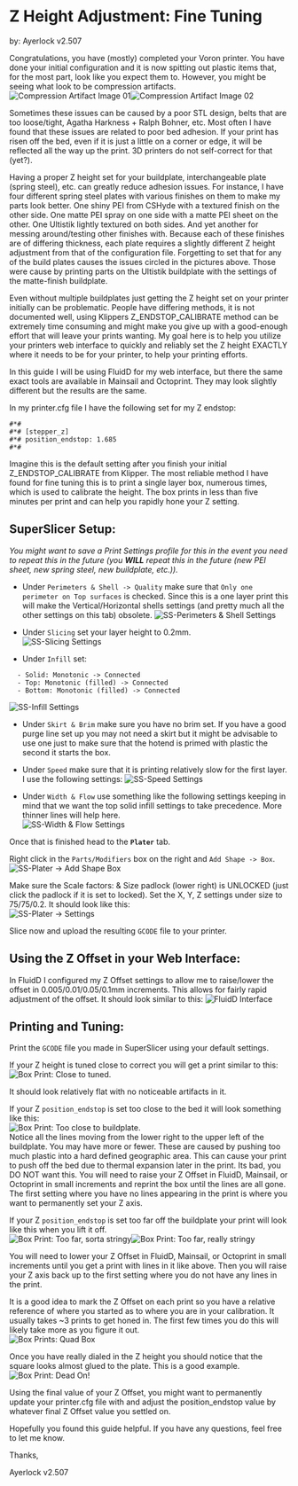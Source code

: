 # Z Height Adjustment: Fine Tuning
by: Ayerlock v2.507

Congratulations, you have (mostly) completed your Voron printer. You have done your initial configuration and it is now spitting out plastic
items that, for the most part, look like you expect them to. However, you might be seeing what look to be compression artifacts.
![Compression Artifact Image 01](images/image002.jpg)![Compression Artifact Image 02](images/image004.jpg)

Sometimes these issues can be caused by a poor STL design, belts that are too loose/tight, Agatha Harkness + Ralph Bohner, etc. Most often
I have found that these issues are related to poor bed adhesion. If your print has risen off the bed, even if it is just a little on a corner
or edge, it will be reflected all the way up the print. 3D printers do not self-correct for that (yet?).

Having a proper Z height set for your buildplate, interchangeable plate (spring steel), etc. can greatly reduce adhesion issues. For instance,
I have four different spring steel plates with various finishes on them to make my parts look better. One shiny PEI from CSHyde with a textured
finish on the other side. One matte PEI spray on one side with a matte PEI sheet on the other. One Ultistik lightly textured on both sides. And
yet another for messing around/testing other finishes with. Because each of these finishes are of differing thickness, each plate requires a
slightly different Z height adjustment from that of the configuration file. Forgetting to set that for any of the build plates causes the issues
circled in the pictures above. Those were cause by printing parts on the Ultistik buildplate with the settings of the matte-finish buildplate.

Even without multiple buildplates just getting the Z height set on your printer initially can be problematic. People have differing methods, it
is not documented well, using Klippers Z_ENDSTOP_CALIBRATE method can be extremely time consuming and might make you give up with a good-enough
effort that will leave your prints wanting. My goal here is to help you utilize your printers web interface to quickly and reliably set the Z
height EXACTLY where it needs to be for your printer, to help your printing efforts.

In this guide I will be using FluidD for my web interface, but there the same exact tools are available in Mainsail and Octoprint. They may look
slightly different but the results are the same.

In my printer.cfg file I have the following set for my Z endstop:

```
#*#
#*# [stepper_z]
#*# position_endstop: 1.685
#*#
```

Imagine this is the default setting after you finish your initial Z_ENDSTOP_CALIBRATE from Klipper. The most reliable method I have found for
fine tuning this is to print a single layer box, numerous times, which is used to calibrate the height. The box prints in less than five minutes per
print and can help you rapidly hone your Z setting.

## SuperSlicer Setup:
*You might want to save a Print Settings profile for this in the event you need to repeat this in the future (you **WILL** repeat this in the future (new
PEI sheet, new spring steel, new buildplate, etc.)).*

- Under `Perimeters & Shell -> Quality` make sure that `Only one perimeter on Top surfaces` is checked. Since this is a one layer print this will
make the Vertical/Horizontal shells settings (and pretty much all the other settings on this tab) obsolete.
![SS-Perimeters & Shell Settings](images/image006.jpg)


- Under `Slicing` set your layer height to 0.2mm.  
![SS-Slicing Settings](images/image007.png)

- Under `Infill` set:
```
  - Solid: Monotonic -> Connected
  - Top: Monotonic (filled) -> Connected
  - Bottom: Monotonic (filled) -> Connected
```

![SS-Infill Settings](images/image009.png)

- Under `Skirt & Brim` make sure you have no brim set. If you have a good purge line set up you may not need a skirt but it might be advisable to
use one just to make sure that the hotend is primed with plastic the second it starts the box.

- Under `Speed` make sure that it is printing relatively slow for the first layer. I use the following settings:
![SS-Speed Settings](images/image011.png)

- Under `Width & Flow` use something like the following settings keeping in mind that we want the top solid infill settings to take
precedence. More thinner lines will help here.  
![SS-Width & Flow Settings](images/image012.png)

Once that is finished head to the **`Plater`** tab.

Right click in the `Parts/Modifiers` box on the right and `Add Shape -> Box`.
![SS-Plater -> Add Shape Box](images/image013.png)

Make sure the Scale factors: & Size padlock (lower right) is UNLOCKED (just click the padlock if it is set to locked). Set the X, Y, Z settings under
size to 75/75/0.2. It should look like this:  
![SS-Plater -> Settings](images/image015.png)

Slice now and upload the resulting `GCODE` file to your printer.

## Using the Z Offset in your Web Interface: ##

In FluidD I configured my Z Offset settings to allow me to raise/lower the offset in 0.005/0.01/0.05/0.1mm increments. This allows for fairly
rapid adjustment of the offset. It should look similar to this:
![FluidD Interface](images/image017.jpg)

## Printing and Tuning: ##

Print the `GCODE` file you made in SuperSlicer using your default settings.

If your Z height is tuned close to correct you will get a print similar to this:  
![Box Print: Close to tuned.](images/image019.jpg)

It should look relatively flat with no noticeable artifacts in it.

If your Z `position_endstop` is set too close to the bed it will look something like this:  
![Box Print: Too close to buildplate.](images/image021.jpg)  
Notice all the lines moving from the lower right to the upper left of the buildplate. You may have more or fewer. These are caused by pushing
too much plastic into a hard defined geographic area. This can cause your print to push off the bed due to thermal expansion later in the print.
Its bad, you DO NOT want this. You will need to raise your Z Offset in FluidD, Mainsail, or Octoprint in small increments and reprint the box until
the lines are all gone. The first setting where you have no lines appearing in the print is where you want to permanently set your Z axis.

If your Z `position_endstop` is set too far off the buildplate your print will look like this when you lift it off.  
![Box Print: Too far, sorta stringy](images/image023.jpg)![Box Print: Too far, really stringy](images/image025.jpg)

You will need to lower your Z Offset in FluidD, Mainsail, or Octoprint in small increments until you get a print with lines in it like above. Then
you will raise your Z axis back up to the first setting where you do not have any lines in the print.

It is a good idea to mark the Z Offset on each print so you have a relative reference of where you started as to where you are in your
calibration. It usually takes ~3 prints to get honed in. The first few times you do this will likely take more as you figure it out.  
![Box Prints: Quad Box](images/image027.jpg)

Once you have really dialed in the Z height you should notice that the square looks almost glued to the plate. This is a good example.  
![Box Print: Dead On!](images/image028.jpg)

Using the final value of your Z Offset, you might want to permanently update your printer.cfg file with and adjust the position_endstop value by whatever final Z Offset value you settled on.

Hopefully you found this guide helpful. If you have any questions, feel free to let me know.

Thanks,

Ayerlock v2.507

